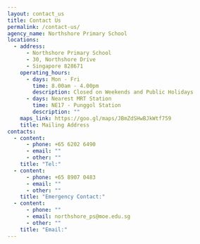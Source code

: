 ```yaml
---
layout: contact_us
title: Contact Us
permalink: /contact-us/
agency_name: Northshore Primary School
locations:
  - address:
      - Northshore Primary School
      - 30, Northshore Drive
      - Singapore 828671
    operating_hours:
      - days: Mon - Fri
        time: 8.00am - 4.00pm
        description: Closed on Weekends and Public Holidays
      - days: Nearest MRT Station
        time: NE17 - Punggol Station
        description: ""
    maps_link: https://goo.gl/maps/JBmZdSHwBJkWtf759
    title: Mailing Address
contacts:
  - content:
      - phone: +65 6202 6490
      - email: ""
      - other: ""
    title: "Tel:"
  - content:
      - phone: +65 8907 0483
      - email: ""
      - other: ""
    title: "Emergency Contact:"
  - content:
      - phone: ""
      - email: northshore_ps@moe.edu.sg
      - other: ""
    title: "Email:"
---
```

